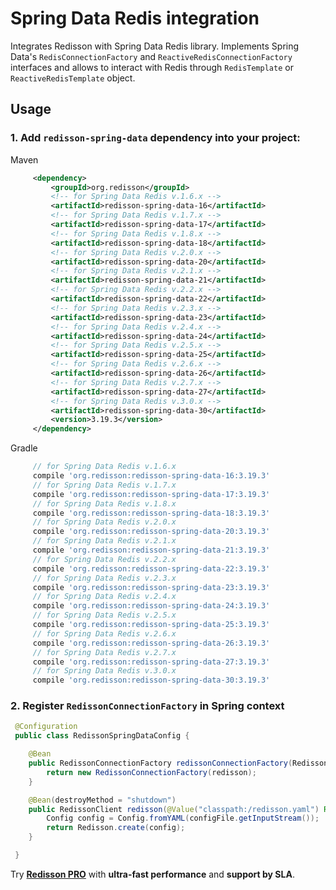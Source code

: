 # Spring Data Redis integration

Integrates Redisson with Spring Data Redis library. Implements Spring Data's `RedisConnectionFactory` and `ReactiveRedisConnectionFactory` interfaces and allows to interact with Redis through `RedisTemplate` or `ReactiveRedisTemplate` object.

## Usage

### 1. Add `redisson-spring-data` dependency into your project:

Maven

```xml
     <dependency>
         <groupId>org.redisson</groupId>
         <!-- for Spring Data Redis v.1.6.x -->
         <artifactId>redisson-spring-data-16</artifactId>
         <!-- for Spring Data Redis v.1.7.x -->
         <artifactId>redisson-spring-data-17</artifactId>
         <!-- for Spring Data Redis v.1.8.x -->
         <artifactId>redisson-spring-data-18</artifactId>
         <!-- for Spring Data Redis v.2.0.x -->
         <artifactId>redisson-spring-data-20</artifactId>
         <!-- for Spring Data Redis v.2.1.x -->
         <artifactId>redisson-spring-data-21</artifactId>
         <!-- for Spring Data Redis v.2.2.x -->
         <artifactId>redisson-spring-data-22</artifactId>
         <!-- for Spring Data Redis v.2.3.x -->
         <artifactId>redisson-spring-data-23</artifactId>
         <!-- for Spring Data Redis v.2.4.x -->
         <artifactId>redisson-spring-data-24</artifactId>
         <!-- for Spring Data Redis v.2.5.x -->
         <artifactId>redisson-spring-data-25</artifactId>
         <!-- for Spring Data Redis v.2.6.x -->
         <artifactId>redisson-spring-data-26</artifactId>
         <!-- for Spring Data Redis v.2.7.x -->
         <artifactId>redisson-spring-data-27</artifactId>
         <!-- for Spring Data Redis v.3.0.x -->
         <artifactId>redisson-spring-data-30</artifactId>
         <version>3.19.3</version>
     </dependency>
```

Gradle

```groovy
     // for Spring Data Redis v.1.6.x
     compile 'org.redisson:redisson-spring-data-16:3.19.3'
     // for Spring Data Redis v.1.7.x
     compile 'org.redisson:redisson-spring-data-17:3.19.3'
     // for Spring Data Redis v.1.8.x
     compile 'org.redisson:redisson-spring-data-18:3.19.3'
     // for Spring Data Redis v.2.0.x
     compile 'org.redisson:redisson-spring-data-20:3.19.3'
     // for Spring Data Redis v.2.1.x
     compile 'org.redisson:redisson-spring-data-21:3.19.3'
     // for Spring Data Redis v.2.2.x
     compile 'org.redisson:redisson-spring-data-22:3.19.3'
     // for Spring Data Redis v.2.3.x
     compile 'org.redisson:redisson-spring-data-23:3.19.3'
     // for Spring Data Redis v.2.4.x
     compile 'org.redisson:redisson-spring-data-24:3.19.3'
     // for Spring Data Redis v.2.5.x
     compile 'org.redisson:redisson-spring-data-25:3.19.3'
     // for Spring Data Redis v.2.6.x
     compile 'org.redisson:redisson-spring-data-26:3.19.3'
     // for Spring Data Redis v.2.7.x
     compile 'org.redisson:redisson-spring-data-27:3.19.3'
     // for Spring Data Redis v.3.0.x
     compile 'org.redisson:redisson-spring-data-30:3.19.3'
```

### 2. Register `RedissonConnectionFactory` in Spring context

```java
 @Configuration
 public class RedissonSpringDataConfig {

    @Bean
    public RedissonConnectionFactory redissonConnectionFactory(RedissonClient redisson) {
        return new RedissonConnectionFactory(redisson);
    }

    @Bean(destroyMethod = "shutdown")
    public RedissonClient redisson(@Value("classpath:/redisson.yaml") Resource configFile) throws IOException {
        Config config = Config.fromYAML(configFile.getInputStream());
        return Redisson.create(config);
    }

 }
```
Try __[Redisson PRO](https://redisson.pro)__ with **ultra-fast performance** and **support by SLA**.
